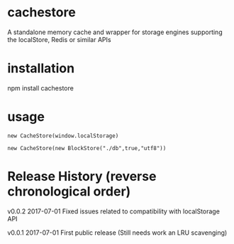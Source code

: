# cachestore
A standalone memory cache and wrapper for storage engines supporting the localStore, Redis or similar APIs

# installation

npm install cachestore

# usage

`new CacheStore(window.localStorage)`

`new CacheStore(new BlockStore("./db",true,"utf8"))`


# Release History (reverse chronological order)

v0.0.2 2017-07-01 Fixed issues related to compatibility with localStorage API

v0.0.1 2017-07-01 First public release (Still needs work an LRU scavenging)
